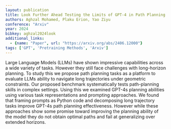 ```yaml
---
layout: publication
title: Look Further Ahead Testing the Limits of GPT-4 in Path Planning
authors: Aghzal Mohamed, Plaku Erion, Yao Ziyu
conference: "Arxiv"
year: 2024
bibkey: aghzal2024look
additional_links:
  - {name: "Paper", url: "https://arxiv.org/abs/2406.12000"}
tags: ['GPT', 'Pretraining Methods', 'Arxiv']
---
```

Large Language Models (LLMs) have shown impressive capabilities across a wide variety of tasks. However they still face challenges with long-horizon planning. To study this we propose path planning tasks as a platform to evaluate LLMs ability to navigate long trajectories under geometric constraints. Our proposed benchmark systematically tests path-planning skills in complex settings. Using this we examined GPT-4s planning abilities using various task representations and prompting approaches. We found that framing prompts as Python code and decomposing long trajectory tasks improve GPT-4s path planning effectiveness. However while these approaches show some promise toward improving the planning ability of the model they do not obtain optimal paths and fail at generalizing over extended horizons.
